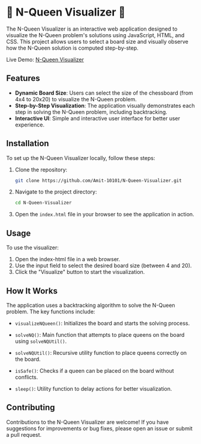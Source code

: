 # 👑 N-Queen Visualizer 👑

The N-Queen Visualizer is an interactive web application designed to visualize the N-Queen problem's solutions using JavaScript, HTML, and CSS. This project allows users to select a board size and visually observe how the N-Queen solution is computed step-by-step.

Live Demo: [N-Queen Visualizer](https://amit-10101.github.io/N-Queen-Visualizer/)

## Features

-   **Dynamic Board Size**: Users can select the size of the chessboard (from 4x4 to 20x20) to visualize the N-Queen problem.
-   **Step-by-Step Visualization**: The application visually demonstrates each step in solving the N-Queen problem, including backtracking.
-   **Interactive UI**: Simple and interactive user interface for better user experience.

## Installation

To set up the N-Queen Visualizer locally, follow these steps:

1. Clone the repository:

    ```bash
    git clone https://github.com/Amit-10101/N-Queen-Visualizer.git
    ```

2. Navigate to the project directory:

    ```bash
    cd N-Queen-Visualizer
    ```

3. Open the `index.html` file in your browser to see the application in action.

## Usage

To use the visualizer:

1. Open the index-html file in a web browser.
2. Use the input field to select the desired board size (between 4 and 20).
3. Click the "Visualize" button to start the visualization.

## How It Works

The application uses a backtracking algorithm to solve the N-Queen problem. The key functions include:

-   `visualizeNQueen()`: Initializes the board and starts the solving process.

-   `solveNQ()`: Main function that attempts to place queens on the board using `solveNQUtil()`.

-   `solveNQUtil()`: Recursive utility function to place queens correctly on the board.

-   `isSafe()`: Checks if a queen can be placed on the board without conflicts.

-   `sleep()`: Utility function to delay actions for better visualization.

## Contributing

Contributions to the N-Queen Visualizer are welcome! If you have suggestions for
improvements or bug fixes, please open an issue or submit a pull request.
